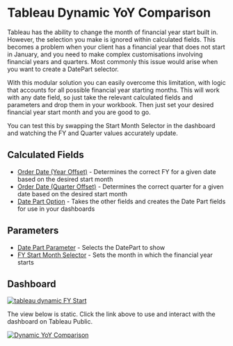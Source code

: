 # Tableau Dynamic YoY Comparison
Tableau has the ability to change the month of financial year start built in. However, the selection you make is ignored within calculated fields. This becomes a problem when your client has a financial year that does not start in January, and you need to make complex customisations involving financial years and quarters. Most commonly this issue would arise when you want to create a DatePart selector.

With this modular solution you can easily overcome this limitation, with logic that accounts for all possible financial year starting months.
This will work with any date field, so just take the relevant calculated fields and parameters and drop them in your workbook. Then just set your desired financial year start month and you are good to go.

You can test this by swapping the Start Month Selector in the dashboard and watching the FY and Quarter values accurately update.
 
 ## Calculated Fields
- [Order Date (Year Offset)](https://github.com/Kyle-Ross/Tableau-Dynamic-FY-Start-with-datepart-toggle/blob/80f04ee26c14aa85dfb8c8efb59874f16f0e07db/Calculated%20Field%20Formulas/Order%20Date%20(Year%20Offset).txt) - Determines the correct FY for a given date based on the desired start month
- [Order Date (Quarter Offset)](https://github.com/Kyle-Ross/Tableau-Dynamic-FY-Start-with-datepart-toggle/blob/80f04ee26c14aa85dfb8c8efb59874f16f0e07db/Calculated%20Field%20Formulas/Order%20Date%20(Quarter%20Offset).txt) - Determines the correct quarter for a given date based on the desired start month
- [Date Part Option](https://github.com/Kyle-Ross/Tableau-Dynamic-FY-Start-with-datepart-toggle/blob/80f04ee26c14aa85dfb8c8efb59874f16f0e07db/Calculated%20Field%20Formulas/Date%20Part%20Option.txt) - Takes the other fields and creates the Date Part fields for use in your dashboards

 ## Parameters
- [Date Part Parameter](https://github.com/Kyle-Ross/Tableau-Dynamic-FY-Start-with-datepart-toggle/blob/80f04ee26c14aa85dfb8c8efb59874f16f0e07db/Calculated%20Field%20Formulas/Date%20Part%20Parameter.txt) - Selects the DatePart to show
- [FY Start Month Selector](https://github.com/Kyle-Ross/Tableau-Dynamic-FY-Start-with-datepart-toggle/blob/80f04ee26c14aa85dfb8c8efb59874f16f0e07db/Calculated%20Field%20Formulas/FY%20Start%20Month%20Selector.txt) - Sets the month in which the financial year starts
 
 ## Dashboard
   [![tableau dynamic FY Start](https://img.shields.io/badge/review_on_tableau_public-1DA1F2?style=for-the-badge&logo=tableau&logoColor=white)](https://public.tableau.com/app/profile/kyle.ross6552/viz/DynamicYoYComparison/DynamicYoYComparison)
 
 The view below is static. Click the link above to use and interact with the dashboard on Tableau Public.
 
<div class='tableauPlaceholder' id='viz1655720865475' style='position: relative'><noscript><a href='https:&#47;&#47;github.com&#47;Kyle-Ross&#47;Tableau-Dynamic-YoY-Comparison'><img alt='Dynamic YoY Comparison ' src='https:&#47;&#47;public.tableau.com&#47;static&#47;images&#47;Dy&#47;DynamicYoYComparison&#47;DynamicYoYComparison&#47;1_rss.png' style='border: none' /></a></noscript><object class='tableauViz'  style='display:none;'><param name='host_url' value='https%3A%2F%2Fpublic.tableau.com%2F' /> <param name='embed_code_version' value='3' /> <param name='site_root' value='' /><param name='name' value='DynamicYoYComparison&#47;DynamicYoYComparison' /><param name='tabs' value='no' /><param name='toolbar' value='yes' /><param name='static_image' value='https:&#47;&#47;public.tableau.com&#47;static&#47;images&#47;Dy&#47;DynamicYoYComparison&#47;DynamicYoYComparison&#47;1.png' /> <param name='animate_transition' value='yes' /><param name='display_static_image' value='yes' /><param name='display_spinner' value='yes' /><param name='display_overlay' value='yes' /><param name='display_count' value='yes' /><param name='language' value='en-GB' /></object></div>
